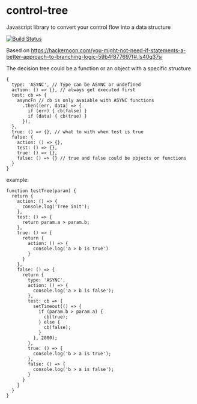 # control-tree
Javascript library to convert your control flow into a data structure

[![Build Status](https://travis-ci.org/sravan-s/control-tree.svg?branch=master)](https://travis-ci.org/sravan-s/control-tree)

Based on https://hackernoon.com/you-might-not-need-if-statements-a-better-approach-to-branching-logic-59b4f877697f#.ls40q37si

The decision tree could be a function or an object with a specific structure
```
{
  type: 'ASYNC', // Type can be ASYNC or undefined
  action: () => {}, // always get executed first
  test: cb => {
    asyncFn // cb is only avaiable with ASYNC functions
      .then((err, data) => {
        if (err) { cb(false) }
        if (data) { cb(true) }
      });
  },
  true: () => {}, // what to with when test is true
  false: {
    action: () => {},
    test: () => {},
    true: () => {},
    false: () => {} // true and false could be objects or functions
  }
}
```

example:

```
function testTree(param) {
  return {
    action: () => {
      console.log('Tree init');
    },
    test: () => {
      return param.a > param.b;
    },
    true: () => {
      return {
        action: () => {
          console.log('a > b is true')
        }
      }
    },
    false: () => {
      return {
        type: 'ASYNC',
        action: () => {
          console.log('a > b is false');
        },
        test: cb => {
          setTimeout(() => {
            if (param.b > param.a) {
              cb(true);
            } else {
              cb(false);
            }
          }, 2000);
        },
        true: () => {
          console.log('b > a is true');
        },
        false: () => {
          console.log('b > a is false');
        }
      }
    }
  }
}

```
